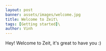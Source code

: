 ```yaml
---
layout: post
banner: assets/images/welcome.jpg
title: Welcome to Zeit\
tags: [Getting started]\
author: Vinh
---
```


Hey! Welcome to Zeit, it's great to have you :)
